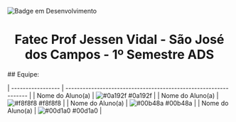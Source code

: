 ![Badge em Desenvolvimento](http://img.shields.io/static/v1?label=STATUS&message=EM%20DESENVOLVIMENTO&color=ff6600&style=for-the-badge)
<h1 align="center">Fatec Prof Jessen Vidal - São José dos Campos - 1º Semestre ADS</h1>
## Equipe:

| ----------------- | ---------------------------------------------------------------- |
| Nome do Aluno(a)      | ![#0a192f](https://via.placeholder.com/10/0a192f?text=+) #0a192f |
| Nome do Aluno(a)      | ![#f8f8f8](https://via.placeholder.com/10/f8f8f8?text=+) #f8f8f8 |
| Nome do Aluno(a)      | ![#00b48a](https://via.placeholder.com/10/00b48a?text=+) #00b48a |
| Nome do Aluno(a)      | ![#00d1a0](https://via.placeholder.com/10/00b48a?text=+) #00d1a0 |

